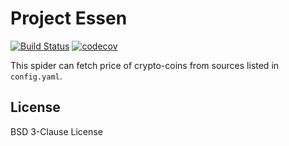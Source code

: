 Project Essen
===

[![Build Status](https://travis-ci.org/Junzki/coin-spider.svg?branch=master)](https://travis-ci.org/Junzki/coin-spider)
[![codecov](https://codecov.io/gh/Junzki/coin-spider/branch/master/graph/badge.svg)](https://codecov.io/gh/Junzki/coin-spider)

This spider can fetch price of crypto-coins from sources listed in `config.yaml`.

## License
BSD 3-Clause License
